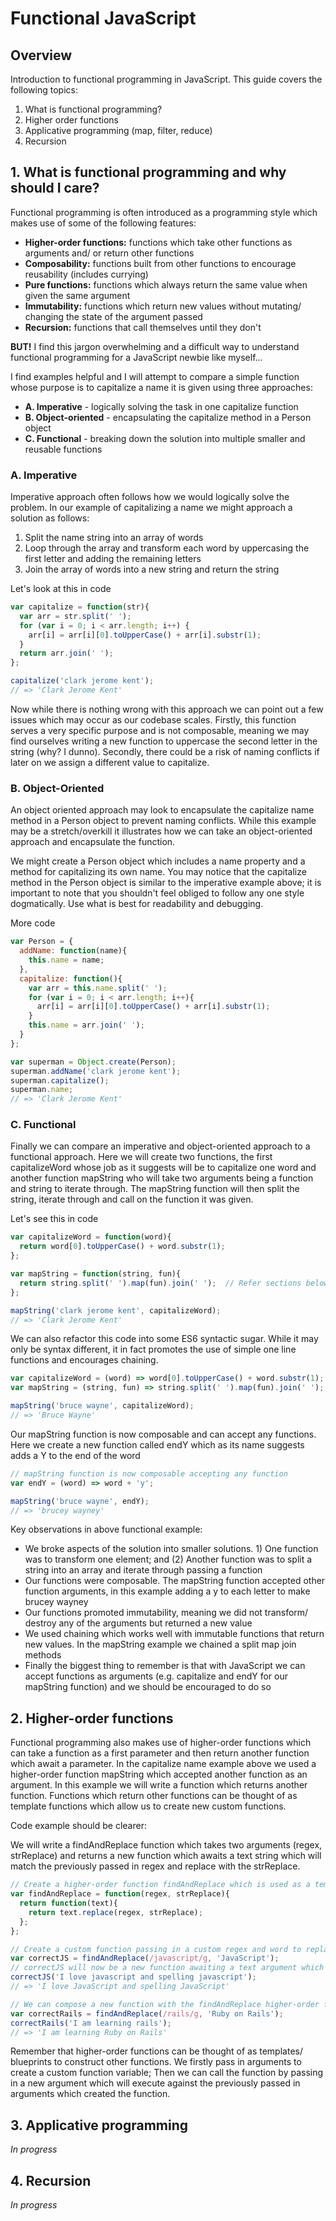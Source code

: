 # Functional JavaScript

## Overview
Introduction to functional programming in JavaScript. This guide covers the following topics:  

1. What is functional programming?  
2. Higher order functions
3. Applicative programming (map, filter, reduce)  
4. Recursion  

## 1. What is functional programming and why should I care?
Functional programming is often introduced as a programming style which makes use of some of the following features:
- **Higher-order functions:** functions which take other functions as arguments and/ or return other functions
- **Composability:** functions built from other functions to encourage reusability (includes currying)
- **Pure functions:** functions which always return the same value when given the same argument
- **Immutability:** functions which return new values without mutating/ changing the state of the argument passed
- **Recursion:** functions that call themselves until they don't

**BUT!** I find this jargon overwhelming and a difficult way to understand functional programming for a JavaScript newbie like myself...

I find examples helpful and I will attempt to compare a simple function whose purpose is to capitalize a name it is given using three approaches:  
- **A. Imperative** - logically solving the task in one capitalize function  
- **B. Object-oriented** - encapsulating the capitalize method in a Person object
- **C. Functional** - breaking down the solution into multiple smaller and reusable functions

### A. Imperative
Imperative approach often follows how we would logically solve the problem. In our example of capitalizing a name we might approach a solution as follows:
1. Split the name string into an array of words
2. Loop through the array and transform each word by uppercasing the first letter and adding the remaining letters
3. Join the array of words into a new string and return the string

Let's look at this in code
```javascript
var capitalize = function(str){
  var arr = str.split(' ');
  for (var i = 0; i < arr.length; i++) {
    arr[i] = arr[i][0].toUpperCase() + arr[i].substr(1);
  }
  return arr.join(' ');
};

capitalize('clark jerome kent');
// => 'Clark Jerome Kent'
```

Now while there is nothing wrong with this approach we can point out a few issues which may occur as our codebase scales. Firstly, this function serves a very specific purpose and is not composable, meaning we may find ourselves writing a new function to uppercase the second letter in the string (why? I dunno). Secondly, there could be a risk of naming conflicts if later on we assign a different value to capitalize.

### B. Object-Oriented
An object oriented approach may look to encapsulate the capitalize name method in a Person object to prevent naming conflicts. While this example may be a stretch/overkill it illustrates how we can take an object-oriented approach and encapsulate the function.

We might create a Person object which includes a name property and a method for capitalizing its own name. You may notice that the capitalize method in the Person object is similar to the imperative example above; it is important to note that you shouldn't feel obliged to follow any one style dogmatically. Use what is best for readability and debugging.

More code
```javascript
var Person = {
  addName: function(name){
    this.name = name;
  },
  capitalize: function(){
    var arr = this.name.split(' ');
    for (var i = 0; i < arr.length; i++){
      arr[i] = arr[i][0].toUpperCase() + arr[i].substr(1);
    }
    this.name = arr.join(' ');
  }
};

var superman = Object.create(Person);
superman.addName('clark jerome kent');
superman.capitalize();
superman.name;
// => 'Clark Jerome Kent'
```

### C. Functional
Finally we can compare an imperative and object-oriented approach to a functional approach. Here we will create two functions, the first capitalizeWord whose job as it suggests will be to capitalize one word and another function mapString who will take two arguments being a function and string to iterate through. The mapString function will then split the string, iterate through and call on the function it was given.

Let's see this in code
```javascript
var capitalizeWord = function(word){
  return word[0].toUpperCase() + word.substr(1);
};

var mapString = function(string, fun){
  return string.split(' ').map(fun).join(' ');  // Refer sections below for an explanation of the map, filter and reduce functions
};

mapString('clark jerome kent', capitalizeWord);
// => 'Clark Jerome Kent'
```

We can also refactor this code into some ES6 syntactic sugar. While it may only be syntax different, it in fact promotes the use of simple one line functions and encourages chaining.
```javascript
var capitalizeWord = (word) => word[0].toUpperCase() + word.substr(1);
var mapString = (string, fun) => string.split(' ').map(fun).join(' ');

mapString('bruce wayne', capitalizeWord);
// => 'Bruce Wayne'
```

Our mapString function is now composable and can accept any functions. Here we create a new function called endY which as its name suggests adds a Y to the end of the word
```javascript
// mapString function is now composable accepting any function
var endY = (word) => word + 'y';

mapString('bruce wayne', endY);
// => 'brucey wayney'
```

Key observations in above functional example:
- We broke aspects of the solution into smaller solutions. 1) One function was to transform one element; and (2) Another function was to split a string into an array and iterate through passing a function
- Our functions were composable. The mapString function accepted other function arguments, in this example adding a y to each letter to make brucey wayney
- Our functions promoted immutability, meaning we did not transform/ destroy any of the arguments but returned a new value
- We used chaining which works well with immutable functions that return new values. In the mapString example we chained a split map join methods
- Finally the biggest thing to remember is that with JavaScript we can accept functions as arguments (e.g. capitalize and endY for our mapString function) and we should be encouraged to do so

## 2. Higher-order functions
Functional programming also makes use of higher-order functions which can take a function as a first parameter and then return another function which await a parameter. In the capitalize name example above we used a higher-order function mapString which accepted another function as an argument. In this example we will write a function which returns another function. Functions which return other functions can be thought of as template functions which allow us to create new custom functions.

Code example should be clearer:

We will write a findAndReplace function which takes two arguments (regex, strReplace) and returns a new function which awaits a text string which will match the previously passed in regex and replace with the strReplace.

```javascript
// Create a higher-order function findAndReplace which is used as a template return new custom functions
var findAndReplace = function(regex, strReplace){
  return function(text){
    return text.replace(regex, strReplace);
  };
};

// Create a custom function passing in a custom regex and word to replace it with
var correctJS = findAndReplace(/javascript/g, 'JavaScript');
// correctJS will now be a new function awaiting a text argument which it will then replace with the regex /javascript/g with correct spelling 'JavaScript'
correctJS('I love javascript and spelling javascript');
// => 'I love JavaScript and spelling JavaScript'

// We can compose a new function with the findAndReplace higher-order function template
var correctRails = findAndReplace(/rails/g, 'Ruby on Rails');
correctRails('I am learning rails');
// => 'I am learning Ruby on Rails'
```

Remember that higher-order functions can be thought of as templates/ blueprints to construct other functions. We firstly pass in arguments to create a custom function variable; Then we can call the function by passing in a new argument which will execute against the previously passed in arguments which created the function.

## 3. Applicative programming
*In progress*

## 4. Recursion
*In progress*
